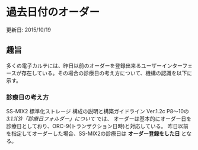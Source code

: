 # 過去日付のオーダー
更新日: 2015/10/19

## 趣旨
多くの電子カルテには、昨日以前のオーダーを登録出来るユーザーインターフェースが存在している。その場合の診療日の考え方について、機構の認識を以下に示す。

### 診療日の考え方
SS-MIX2 標準化ストレージ 構成の説明と構築ガイドライン Ver.1.2c P8～10の _3.1.1(3)「診療日フォルダー」について_ では、
オーダーは基本的にオーダー日を診療日としており、ORC-9(トランザクション日時)と対応している。
昨日以前を指定してオーダーした場合、SS-MIX2の診療日は __オーダー登録をした日__ となる。
